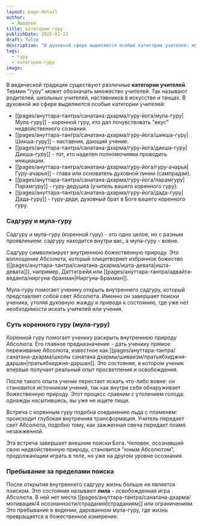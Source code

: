```yaml
---
layout: page-detail
author:
  - Яшодеви
title: категории гуру
publishDate: 2025-01-22
draft: false
description: "В духовной сфере выделяются особые категории учителей: мула-гуру, шикша-гуру, дикша-гуру, гуру-ачарья, парамгуру, дада-гуру."
tags:
  - гуру
  - категории-гуру
image:
---
```

В ведической традиции существуют различные **категории учителей**. Термин "гуру" может обозначать множество учителей. Так называют родителей, школьных учителей, наставников в искусстве и танцах. В духовной же сфере выделяются особые категории учителей:

- [[pages/ануттара-тантра/санатана-дхарма/гуру-йога/мула-гуру|Мула-гуру]] - коренной гуру, кто дал почувствовать "вкус" недвойственного сознания.
- [[pages/ануттара-тантра/санатана-дхарма/гуру-йога/шикша-гуру|Шикша-гуру]] - наставник, дающий учение.
- [[pages/ануттара-тантра/санатана-дхарма/гуру-йога/дикша-гуру|Дикша-гуру]] - тот, кто наделен полномочиями проводить инициации.
- [[pages/ануттара-тантра/санатана-дхарма/гуру-йога/гуру-ачарья|Гуру-ачарья]] - глава или основатель духовной линии (сампрадаи).
- [[pages/ануттара-тантра/санатана-дхарма/гуру-йога/парамгуру|Парамгуру]] - гуру-дедушка (учитель вашего коренного гуру).
- [[pages/ануттара-тантра/санатана-дхарма/гуру-йога/дада-гуру|Дада-гуру]] - гуру-дядя, духовный брат в Боге вашего коренного гуру.

### Садгуру и мула-гуру

Садгуру и мула-гуру (коренной гуру) - это одно целое, но с разным проявлением: садгуру находится внутри вас, а мула-гуру - вовне.

Садгуру символизирует внутреннюю божественную природу. Это воплощение Абсолюта, который олицетворяет избранное божество ([[pages/ануттара-тантра/санатана-дхарма/ишта-девата|ишта-девата]]), например, Даттатрейя или [[pages/ануттара-тантра/адвайта-веданта/ниргуна-брахман|Ниргуна-Брахман]]. 

Мула-гуру помогает ученику открыть внутреннего садгуру, который представляет собой свет Абсолюта. Именно он завершает поиски ученика, утоляя духовную жажду и приводя к состоянию, где уже нет необходимости искать учителей или учения.

### Суть коренного гуру (мула-гуру)

Коренной гуру помогает ученику раскрыть внутреннюю природу Абсолюта. Его главное предназначение - дать ученику прямое переживание Абсолюта, известное как [[pages/ануттара-тантра/санатана-дхарма/школы санатана дхармы/шиваизм/пратьябхиджня-даршан|пратьябхиджня-даршан]]. Это состояние, в котором ученик впервые получает реальный опыт просветления и освобождения.

После такого опыта ученик перестает искать что-либо вовне: он становится источником учений, так как внутри себя обнаруживает божественную природу. Этот процесс сравним с утолением голода: однажды насытившись, вы уже не ищете пищи.

Встреча с коренным гуру подобна соединению льда с пламенем: происходит глубокая внутренняя трансформация. Учитель передает свет Абсолюта, подобно тому, как зажженная свеча передает пламя незажженной.

Эта встреча завершает внешние поиски Бога. Человек, осознавший свою недвойственную природу, становится "юным Абсолютом", продолжающим играть в теле, но уже на другом уровне осознания.

### Пребывание за пределами поиска

После открытия внутреннего садгуру жизнь больше не является поиском. Это состояние называют **лила** - освобожденная игра Абсолюта. В ней нет места [[pages/ануттара-тантра/санатана-дхарма/мотивация/4 осознанности/страдания|страданиям]] или ограничениям. Это пребывание в видении, дарованном мула-гуру, где жизнь превращается в божественное измерение.